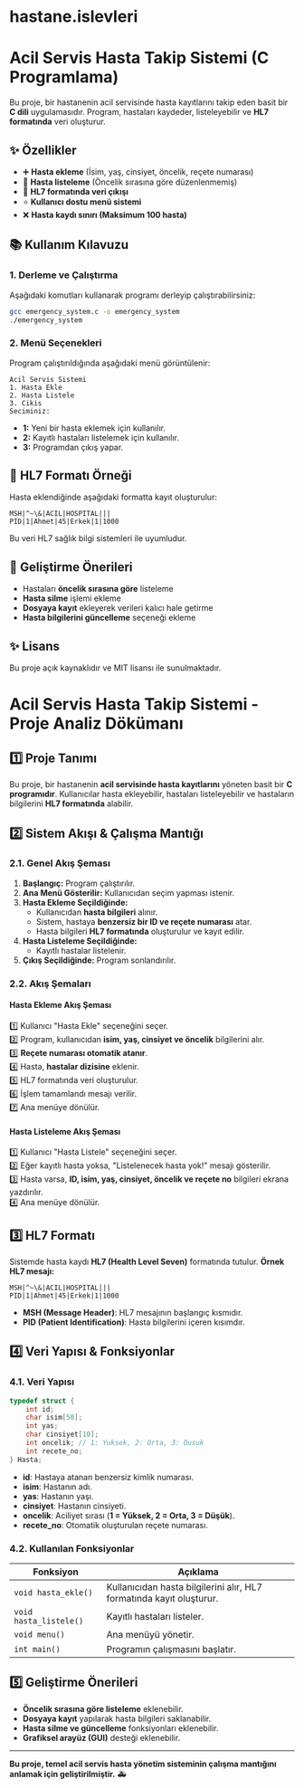 # hastane.islevleri
# Acil Servis Hasta Takip Sistemi (C Programlama)

Bu proje, bir hastanenin acil servisinde hasta kayıtlarını takip eden basit bir **C dili** uygulamasıdır. Program, hastaları kaydeder, listeleyebilir ve **HL7 formatında** veri oluşturur.

## ✨ **Özellikler**
- ➕ **Hasta ekleme** (İsim, yaş, cinsiyet, öncelik, reçete numarası)
- 📝 **Hasta listeleme** (Öncelik sırasına göre düzenlenmemiş)
- 🔢 **HL7 formatında veri çıkışı**
- ⭐ **Kullanıcı dostu menü sistemi**
- ❌ **Hasta kaydı sınırı (Maksimum 100 hasta)**

## 📚 **Kullanım Kılavuzu**
### **1. Derleme ve Çalıştırma**
Aşağıdaki komutları kullanarak programı derleyip çalıştırabilirsiniz:
```sh
gcc emergency_system.c -o emergency_system
./emergency_system
```
### **2. Menü Seçenekleri**
Program çalıştırıldığında aşağıdaki menü görüntülenir:
```
Acil Servis Sistemi
1. Hasta Ekle
2. Hasta Listele
3. Cikis
Seciminiz:
```
- **1:** Yeni bir hasta eklemek için kullanılır.
- **2:** Kayıtlı hastaları listelemek için kullanılır.
- **3:** Programdan çıkış yapar.

## 📝 **HL7 Formatı Örneği**
Hasta eklendiğinde aşağıdaki formatta kayıt oluşturulur:
```
MSH|^~\&|ACIL|HOSPITAL|||
PID|1|Ahmet|45|Erkek|1|1000
```
Bu veri HL7 sağlık bilgi sistemleri ile uyumludur.

## 🚀 **Geliştirme Önerileri**
- Hastaları **öncelik sırasına göre** listeleme
- **Hasta silme** işlemi ekleme
- **Dosyaya kayıt** ekleyerek verileri kalıcı hale getirme
- **Hasta bilgilerini güncelleme** seçeneği ekleme

## ✨ **Lisans**
Bu proje açık kaynaklıdır ve MIT lisansı ile sunulmaktadır.




# Acil Servis Hasta Takip Sistemi - Proje Analiz Dökümanı

## 1️⃣ **Proje Tanımı**
Bu proje, bir hastanenin **acil servisinde hasta kayıtlarını** yöneten basit bir **C programıdır**. Kullanıcılar hasta ekleyebilir, hastaları listeleyebilir ve hastaların bilgilerini **HL7 formatında** alabilir.

## 2️⃣ **Sistem Akışı & Çalışma Mantığı**

### **2.1. Genel Akış Şeması**
1. **Başlangıç:** Program çalıştırılır.
2. **Ana Menü Gösterilir:** Kullanıcıdan seçim yapması istenir.
3. **Hasta Ekleme Seçildiğinde:** 
   - Kullanıcıdan **hasta bilgileri** alınır.
   - Sistem, hastaya **benzersiz bir ID ve reçete numarası** atar.
   - Hasta bilgileri **HL7 formatında** oluşturulur ve kayıt edilir.
4. **Hasta Listeleme Seçildiğinde:**
   - Kayıtlı hastalar listelenir.
5. **Çıkış Seçildiğinde:** Program sonlandırılır.

### **2.2. Akış Şemaları**
#### **Hasta Ekleme Akış Şeması**
1️⃣ Kullanıcı "Hasta Ekle" seçeneğini seçer.  
2️⃣ Program, kullanıcıdan **isim, yaş, cinsiyet ve öncelik** bilgilerini alır.  
3️⃣ **Reçete numarası otomatik atanır**.  
4️⃣ Hasta, **hastalar dizisine** eklenir.  
5️⃣ HL7 formatında veri oluşturulur.  
6️⃣ İşlem tamamlandı mesajı verilir.  
7️⃣ Ana menüye dönülür.  

#### **Hasta Listeleme Akış Şeması**
1️⃣ Kullanıcı "Hasta Listele" seçeneğini seçer.  
2️⃣ Eğer kayıtlı hasta yoksa, "Listelenecek hasta yok!" mesajı gösterilir.  
3️⃣ Hasta varsa, **ID, isim, yaş, cinsiyet, öncelik ve reçete no** bilgileri ekrana yazdırılır.  
4️⃣ Ana menüye dönülür.  

## 3️⃣ **HL7 Formatı**
Sistemde hasta kaydı **HL7 (Health Level Seven)** formatında tutulur. **Örnek HL7 mesajı:**
```
MSH|^~\&|ACIL|HOSPITAL|||
PID|1|Ahmet|45|Erkek|1|1000
```
- **MSH (Message Header)**: HL7 mesajının başlangıç kısmıdır.
- **PID (Patient Identification)**: Hasta bilgilerini içeren kısımdır.

## 4️⃣ **Veri Yapısı & Fonksiyonlar**
### **4.1. Veri Yapısı**
```c
typedef struct {
    int id;
    char isim[50];
    int yas;
    char cinsiyet[10];
    int oncelik; // 1: Yuksek, 2: Orta, 3: Dusuk
    int recete_no;
} Hasta;
```
- **id**: Hastaya atanan benzersiz kimlik numarası.
- **isim**: Hastanın adı.
- **yas**: Hastanın yaşı.
- **cinsiyet**: Hastanın cinsiyeti.
- **oncelik**: Aciliyet sırası (**1 = Yüksek, 2 = Orta, 3 = Düşük**).
- **recete_no**: Otomatik oluşturulan reçete numarası.

### **4.2. Kullanılan Fonksiyonlar**
| Fonksiyon | Açıklama |
|-----------|----------|
| `void hasta_ekle()` | Kullanıcıdan hasta bilgilerini alır, HL7 formatında kayıt oluşturur. |
| `void hasta_listele()` | Kayıtlı hastaları listeler. |
| `void menu()` | Ana menüyü yönetir. |
| `int main()` | Programın çalışmasını başlatır. |

## 5️⃣ **Geliştirme Önerileri**
- **Öncelik sırasına göre listeleme** eklenebilir.
- **Dosyaya kayıt** yapılarak hasta bilgileri saklanabilir.
- **Hasta silme ve güncelleme** fonksiyonları eklenebilir.
- **Grafiksel arayüz (GUI)** desteği eklenebilir.

---
**Bu proje, temel acil servis hasta yönetim sisteminin çalışma mantığını anlamak için geliştirilmiştir.** 🚑

